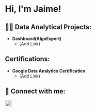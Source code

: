 <h1>Hi, I'm Jaime! 

<h2>👨‍💻 Data Analytical Projects:</h2>

- <b> Dashboard(AlgoExpert)</b>
  - [Add Link)


<h2>Certifications:</h2>

- <b> Google Data Analytics Certification</b>
  - [Add Link)

<h2> 🤳 Connect with me:</h2>

[<img align="left" alt="JaimeTrevino | LinkedIn" width="22px" src="https://www.linkedin.com/in/jaime-trevino/" />][linkedin]

[linkedin]: https://linkedin.com/in/joshmadakor

<!--
**joshmadakor1/joshmadakor1** is a ✨ _special_ ✨ repository because its `README.md` (this file) appears on your GitHub profile.

Here are some ideas to get you started:

- 🔭 I’m currently working on ...
- 🌱 I’m currently learning ...
- 👯 I’m looking to collaborate on ...
- 🤔 I’m looking for help with ...
- 💬 Ask me about ...
- 📫 How to reach me: ...
- 😄 Pronouns: ...
- ⚡ Fun fact: ...
-->
